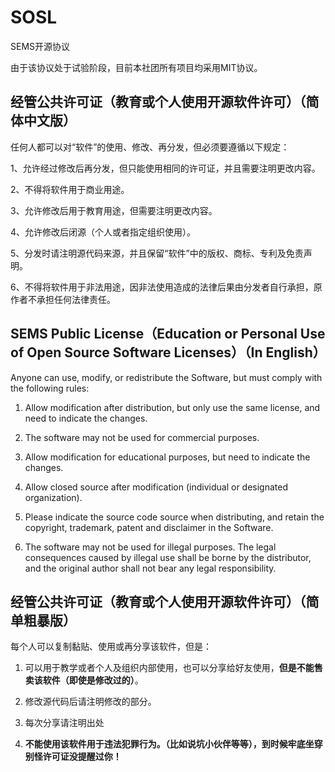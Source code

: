# SOSL
SEMS开源协议

由于该协议处于试验阶段，目前本社团所有项目均采用MIT协议。

## 经管公共许可证（教育或个人使用开源软件许可）（简体中文版）

任何人都可以对“软件”的使用、修改、再分发，但必须要遵循以下规定：

1、允许经过修改后再分发，但只能使用相同的许可证，并且需要注明更改内容。

2、不得将软件用于商业用途。

3、允许修改后用于教育用途，但需要注明更改内容。

4、允许修改后闭源（个人或者指定组织使用）。

5、分发时请注明源代码来源，并且保留“软件”中的版权、商标、专利及免责声明。

6、不得将软件用于非法用途，因非法使用造成的法律后果由分发者自行承担，原作者不承担任何法律责任。

## SEMS Public License（Education or Personal Use of Open Source Software Licenses）（In English）

Anyone can use, modify, or redistribute the Software, but must comply with the following rules:

1. Allow modification after distribution, but only use the same license, and need to indicate the changes.

2. The software may not be used for commercial purposes.

3. Allow modification for educational purposes, but need to indicate the changes.

4. Allow closed source after modification (individual or designated organization).

5. Please indicate the source code source when distributing, and retain the copyright, trademark, patent and disclaimer in the Software.

6. The software may not be used for illegal purposes. The legal consequences caused by illegal use shall be borne by the distributor, and the original author shall not bear any legal responsibility.

## 经管公共许可证（教育或个人使用开源软件许可）（简单粗暴版）
每个人可以复制黏贴、使用或再分享该软件，但是：

1. 可以用于教学或者个人及组织内部使用，也可以分享给好友使用，**但是不能售卖该软件（即使是修改过的）**。

2. 修改源代码后请注明修改的部分。

3. 每次分享请注明出处

4. **不能使用该软件用于违法犯罪行为。（比如说坑小伙伴等等），到时候牢底坐穿别怪许可证没提醒过你！**
